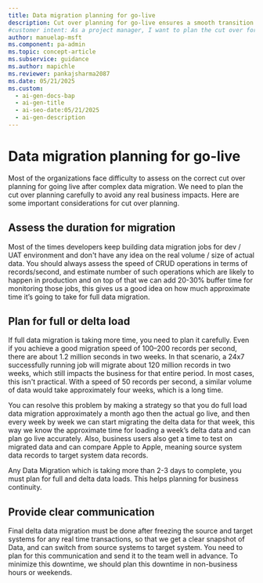 ```yaml
---
title: Data migration planning for go-live
description: Cut over planning for go-live ensures a smooth transition after data migration. Discover how to estimate migration time, manage delta loads, and notify teams.
#customer intent: As a project manager, I want to plan the cut over for go-live after data migration so that the transition is smooth and business impact is minimized.
author: manuelap-msft
ms.component: pa-admin
ms.topic: concept-article
ms.subservice: guidance
ms.author: mapichle
ms.reviewer: pankajsharma2087
ms.date: 05/21/2025
ms.custom:
  - ai-gen-docs-bap
  - ai-gen-title
  - ai-seo-date:05/21/2025
  - ai-gen-description
---
```


# Data migration planning for go-live

Most of the organizations face difficulty to assess on the correct cut over planning for going live after complex data migration. We need to plan the cut over planning carefully to avoid any real business impacts. Here are some important considerations for cut over planning.

## Assess the duration for migration

Most of the times developers keep building data migration jobs for dev / UAT environment and don't have any idea on the real volume / size of actual data. You should always assess the speed of CRUD operations in terms of records/second, and estimate number of such operations which are likely to happen in production and on top of that we can add 20-30% buffer time for monitoring those jobs, this gives us a good idea on how much approximate time it’s going to take for full data migration.

## Plan for full or delta load

If full data migration is taking more time, you need to plan it carefully. Even if you achieve a good migration speed of 100–200 records per second, there are about 1.2 million seconds in two weeks. In that scenario, a 24x7 successfully running job will migrate about 120 million records in two weeks, which still impacts the business for that entire period. In most cases, this isn't practical. With a speed of 50 records per second, a similar volume of data would take approximately four weeks, which is a long time.

You can resolve this problem by making a strategy so that you do full load data migration approximately a month ago then the actual go live, and then every week by week we can start migrating the delta data for that week, this way we know the approximate time for loading a week’s delta data and can plan go live accurately. Also, business users also get a time to test on migrated data and can compare Apple to Apple, meaning source system data records to target system data records.

Any Data Migration which is taking more than 2-3 days to complete, you must plan for full and delta data loads. This helps planning for business continuity.

## Provide clear communication

Final delta data migration must be done after freezing the source and target systems for any real time transactions, so that we get a clear snapshot of Data, and can switch from source systems to target system. You need to plan for this communication and send it to the team well in advance. To minimize this downtime, we should plan this downtime in non-business hours or weekends.
